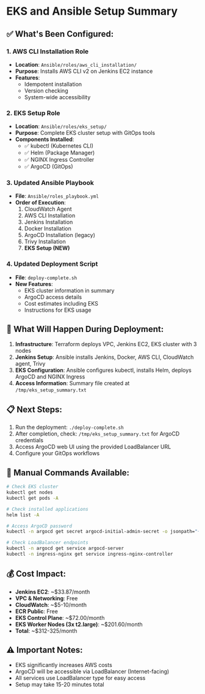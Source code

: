 # EKS and Ansible Setup Summary

## ✅ What's Been Configured:

### 1. AWS CLI Installation Role
- **Location**: `Ansible/roles/aws_cli_installation/`
- **Purpose**: Installs AWS CLI v2 on Jenkins EC2 instance
- **Features**: 
  - Idempotent installation
  - Version checking
  - System-wide accessibility

### 2. EKS Setup Role  
- **Location**: `Ansible/roles/eks_setup/`
- **Purpose**: Complete EKS cluster setup with GitOps tools
- **Components Installed**:
  - ✅ kubectl (Kubernetes CLI)
  - ✅ Helm (Package Manager)
  - ✅ NGINX Ingress Controller
  - ✅ ArgoCD (GitOps)

### 3. Updated Ansible Playbook
- **File**: `Ansible/roles_playbook.yml`
- **Order of Execution**:
  1. CloudWatch Agent
  2. AWS CLI Installation
  3. Jenkins Installation
  4. Docker Installation
  5. ArgoCD Installation (legacy)
  6. Trivy Installation
  7. **EKS Setup (NEW)**

### 4. Updated Deployment Script
- **File**: `deploy-complete.sh`
- **New Features**:
  - EKS cluster information in summary
  - ArgoCD access details
  - Cost estimates including EKS
  - Instructions for EKS usage

## 🚀 What Will Happen During Deployment:

1. **Infrastructure**: Terraform deploys VPC, Jenkins EC2, EKS cluster with 3 nodes
2. **Jenkins Setup**: Ansible installs Jenkins, Docker, AWS CLI, CloudWatch agent, Trivy
3. **EKS Configuration**: Ansible configures kubectl, installs Helm, deploys ArgoCD and NGINX Ingress
4. **Access Information**: Summary file created at `/tmp/eks_setup_summary.txt`

## 📋 Next Steps:

1. Run the deployment: `./deploy-complete.sh`
2. After completion, check: `/tmp/eks_setup_summary.txt` for ArgoCD credentials
3. Access ArgoCD web UI using the provided LoadBalancer URL
4. Configure your GitOps workflows

## 🔧 Manual Commands Available:

```bash
# Check EKS cluster
kubectl get nodes
kubectl get pods -A

# Check installed applications
helm list -A

# Access ArgoCD password
kubectl -n argocd get secret argocd-initial-admin-secret -o jsonpath="{.data.password}" | base64 -d

# Check LoadBalancer endpoints
kubectl -n argocd get service argocd-server
kubectl -n ingress-nginx get service ingress-nginx-controller
```

## 💰 Cost Impact:

- **Jenkins EC2**: ~$33.87/month
- **VPC & Networking**: Free
- **CloudWatch**: ~$5-10/month  
- **ECR Public**: Free
- **EKS Control Plane**: ~$72.00/month
- **EKS Worker Nodes (3x t2.large)**: ~$201.60/month
- **Total**: ~$312-325/month

## ⚠️ Important Notes:

- EKS significantly increases AWS costs
- ArgoCD will be accessible via LoadBalancer (Internet-facing)
- All services use LoadBalancer type for easy access
- Setup may take 15-20 minutes total
